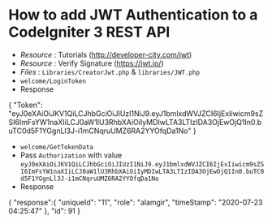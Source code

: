 # How to add JWT Authentication to a CodeIgniter 3 REST API

- *Resource* : Tutorials (http://developer-city.com/jwt)
- *Resource* : Verify Signature (https://jwt.io/)
- *Files* : `Libraries/CreatorJwt.php` & `libraries/JWT.php`
- `welcome/LoginToken`
- Response

{
    "Token": "eyJ0eXAiOiJKV1QiLCJhbGciOiJIUzI1NiJ9.eyJ1bmlxdWVJZCI6IjExIiwicm9sZSI6ImFsYW1naXIiLCJ0aW1lU3RhbXAiOiIyMDIwLTA3LTIzIDA3OjEwOjQ1In0.buTC0d5F1YGgnLl3J-i1mCNqruUMZ6RA2YYOfqDa1No"
}

- `welcome/GetTokenData`
- Pass `Authorization` with value `eyJ0eXAiOiJKV1QiLCJhbGciOiJIUzI1NiJ9.eyJ1bmlxdWVJZCI6IjExIiwicm9sZSI6ImFsYW1naXIiLCJ0aW1lU3RhbXAiOiIyMDIwLTA3LTIzIDA3OjEwOjQ1In0.buTC0d5F1YGgnLl3J-i1mCNqruUMZ6RA2YYOfqDa1No`
- Response

{
    "response":{
        "uniqueId": "11",
        "role": "alamgir",
        "timeStamp": "2020-07-23 04:25:47"
    },
    "id": 91
} 
